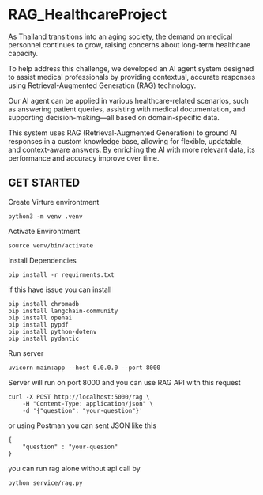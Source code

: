 # RAG_HealthcareProject

As Thailand transitions into an aging society, the demand on medical personnel continues to grow, raising concerns about long-term healthcare capacity. 

To help address this challenge, we developed an AI agent system designed to assist medical professionals by providing contextual, accurate responses using Retrieval-Augmented Generation (RAG) technology.
  
Our AI agent can be applied in various healthcare-related scenarios, such as answering patient queries, assisting with medical documentation, and supporting decision-making—all based on domain-specific data.  

This system uses RAG (Retrieval-Augmented Generation) to ground AI responses in a custom knowledge base, allowing for flexible, updatable, and context-aware answers. By enriching the AI with more relevant data, its performance and accuracy improve over time. 

<h2> GET STARTED </h2>

Create Virture environtment

```
python3 -m venv .venv
```

Activate Environtment

```
source venv/bin/activate
```

Install Dependencies

```
pip install -r requirments.txt
```

if this have issue you can install 

```
pip install chromadb
pip install langchain-community
pip install openai
pip install pypdf
pip install python-dotenv
pip install pydantic
```

Run server

```
uvicorn main:app --host 0.0.0.0 --port 8000
```

Server will run on port 8000 and you can use RAG API with this request

```
curl -X POST http://localhost:5000/rag \
    -H "Content-Type: application/json" \
    -d '{"question": "your-question"}'
```

or using Postman you can sent JSON like this

```
{
    "question" : "your-quesion"
}
```

you can run rag alone without api call by 
```
python service/rag.py
```
